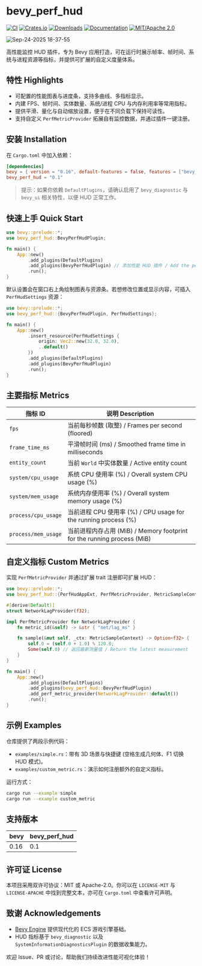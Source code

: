 # bevy_perf_hud

[![CI](https://github.com/ZoOLForge/bevy_perf_hud/workflows/CI/badge.svg)](https://github.com/ZoOLForge/bevy_perf_hud/actions)
[![Crates.io](https://img.shields.io/crates/v/bevy_perf_hud)](https://crates.io/crates/bevy_perf_hud)
[![Downloads](https://img.shields.io/crates/d/bevy_perf_hud)](https://crates.io/crates/bevy_perf_hud)
[![Documentation](https://docs.rs/bevy_perf_hud/badge.svg)](https://docs.rs/bevy_perf_hud)
[![MIT/Apache 2.0](https://img.shields.io/badge/license-MIT%2FApache-blue.svg)](https://github.com/Seldom-SE/seldom_pixel#license)

![Sep-24-2025 18-37-55](https://github.com/user-attachments/assets/a70f766d-db96-4f3d-9d20-39dac1f8270f)

高性能监控 HUD 插件，专为 Bevy 应用打造，可在运行时展示帧率、帧时间、系统与进程资源等指标，并提供可扩展的自定义度量体系。

## 特性 Highlights

- 可配置的性能图表与进度条，支持多曲线、多指标显示。
- 内建 FPS、帧时间、实体数量、系统/进程 CPU 与内存利用率等常用指标。
- 提供平滑、量化与自动缩放设置，便于在不同负载下保持可读性。
- 支持自定义 `PerfMetricProvider` 拓展自有监控数据，并通过插件一键注册。

## 安装 Installation

在 `Cargo.toml` 中加入依赖：

```toml
[dependencies]
bevy = { version = "0.16", default-features = false, features = ["bevy_winit", "bevy_ui", "bevy_render"] }
bevy_perf_hud = "0.1"
```

> 提示：如果你依赖 `DefaultPlugins`，请确认启用了 `bevy_diagnostic` 与 `bevy_ui` 相关特性，以便 HUD 正常工作。

## 快速上手 Quick Start

```rust
use bevy::prelude::*;
use bevy_perf_hud::BevyPerfHudPlugin;

fn main() {
    App::new()
        .add_plugins(DefaultPlugins)
        .add_plugins(BevyPerfHudPlugin) // 添加性能 HUD 插件 / Add the performance HUD plugin
        .run();
}
```

默认设置会在窗口右上角绘制图表与资源条。若想修改位置或显示内容，可插入 `PerfHudSettings` 资源：

```rust
use bevy::prelude::*;
use bevy_perf_hud::{BevyPerfHudPlugin, PerfHudSettings};

fn main() {
    App::new()
        .insert_resource(PerfHudSettings {
            origin: Vec2::new(32.0, 32.0),
            ..default()
        })
        .add_plugins(DefaultPlugins)
        .add_plugins(BevyPerfHudPlugin)
        .run();
}
```

## 主要指标 Metrics

| 指标 ID               | 说明 Description                                                  |
|---------------------|-----------------------------------------------------------------|
| `fps`               | 当前每秒帧数 (取整) / Frames per second (floored)                       |
| `frame_time_ms`     | 平滑帧时间 (ms) / Smoothed frame time in milliseconds                |
| `entity_count`      | 当前 `World` 中实体数量 / Active entity count                          |
| `system/cpu_usage`  | 系统 CPU 使用率 (%) / Overall system CPU usage (%)                   |
| `system/mem_usage`  | 系统内存使用率 (%) / Overall system memory usage (%)                   |
| `process/cpu_usage` | 当前进程 CPU 使用率 (%) / CPU usage for the running process (%)        |
| `process/mem_usage` | 当前进程内存占用 (MiB) / Memory footprint for the running process (MiB) |

## 自定义指标 Custom Metrics

实现 `PerfMetricProvider` 并通过扩展 trait 注册即可扩展 HUD：

```rust
use bevy::prelude::*;
use bevy_perf_hud::{PerfHudAppExt, PerfMetricProvider, MetricSampleContext};

#[derive(Default)]
struct NetworkLagProvider(f32);

impl PerfMetricProvider for NetworkLagProvider {
    fn metric_id(&self) -> &str { "net/lag_ms" }

    fn sample(&mut self, _ctx: MetricSampleContext) -> Option<f32> {
        self.0 = (self.0 + 1.0) % 120.0;
        Some(self.0) // 返回最新测量值 / Return the latest measurement
    }
}

fn main() {
    App::new()
        .add_plugins(DefaultPlugins)
        .add_plugins(bevy_perf_hud::BevyPerfHudPlugin)
        .add_perf_metric_provider(NetworkLagProvider::default())
        .run();
}
```

## 示例 Examples

仓库提供了两段示例代码：

- `examples/simple.rs`：带有 3D 场景与快捷键 (空格生成几何体、F1 切换 HUD 模式)。
- `examples/custom_metric.rs`：演示如何注册额外的自定义指标。

运行方式：

```bash
cargo run --example simple
cargo run --example custom_metric
```

## 支持版本

| bevy | bevy_perf_hud |
|------|---------------|
| 0.16 | 0.1           |

## 许可证 License

本项目采用双许可协议：MIT 或 Apache-2.0。你可以在 `LICENSE-MIT` 与 `LICENSE-APACHE` 中找到完整文本，亦可在
`Cargo.toml` 中查看许可声明。

## 致谢 Acknowledgements

- [Bevy Engine](https://bevyengine.org/) 提供现代化的 ECS 游戏引擎基础。
- HUD 指标基于 `bevy_diagnostic` 以及 `SystemInformationDiagnosticsPlugin` 的数据收集能力。

欢迎 Issue、PR 或讨论，帮助我们持续改进性能可视化体验！
